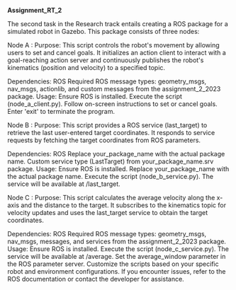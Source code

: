 **Assignment_RT_2**

The second task in the Research track entails creating a ROS package for a simulated robot in Gazebo. This package consists of three nodes:

 Node A :
Purpose:
This script controls the robot's movement by allowing users to set and cancel goals. It initializes an action client to interact with a goal-reaching action server and continuously publishes the robot's kinematics (position and velocity) to a specified topic.

Dependencies:
ROS
Required ROS message types: geometry_msgs, nav_msgs, actionlib, and custom messages from the assignment_2_2023 package.
Usage:
Ensure ROS is installed.
Execute the script (node_a_client.py).
Follow on-screen instructions to set or cancel goals.
Enter 'exit' to terminate the program.

 Node B :
Purpose:
This script provides a ROS service (last_target) to retrieve the last user-entered target coordinates. It responds to service requests by fetching the target coordinates from ROS parameters.

Dependencies:
ROS
Replace your_package_name with the actual package name.
Custom service type (LastTarget) from your_package_name.srv package.
Usage:
Ensure ROS is installed.
Replace your_package_name with the actual package name.
Execute the script (node_b_service.py).
The service will be available at /last_target.

 Node C :
Purpose:
This script calculates the average velocity along the x-axis and the distance to the target. It subscribes to the kinematics topic for velocity updates and uses the last_target service to obtain the target coordinates.

Dependencies:
ROS
Required ROS message types: geometry_msgs, nav_msgs, messages, and services from the assignment_2_2023 package.
Usage:
Ensure ROS is installed.
Execute the script (node_c_service.py).
The service will be available at /average.
Set the average_window parameter in the ROS parameter server.
Customize the scripts based on your specific robot and environment configurations. If you encounter issues, refer to the ROS documentation or contact the developer for assistance.








